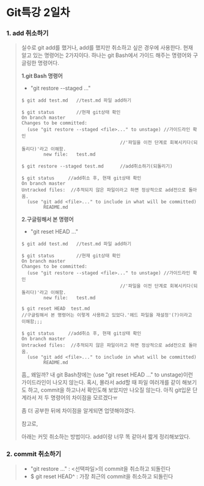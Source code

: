 # Git특강 2일차



 ### 1. add 취소하기

> 실수로 git add를 했거나, add를 했지만 취소하고 싶은 경우에 사용한다.
> 현재 알고 있는 명령어는 2가지이다. 하나는 git Bash에서 가이드 해주는 명령어와 구글링한 명령어다.
>
> 
>
> **1.git Bash 명령어**
>
> - "git restore --staged <file>..."
>
> ```shell
> $ git add test.md   //test.md 파일 add하기
> 
> $ git status        //현재 git상태 확인
> On branch master
> Changes to be committed:
>   (use "git restore --staged <file>..." to unstage) //가이드라인 확인
>                                     //'파일을 이전 단계로 회복시키다(되돌리다)'라고 이해함.
>         new file:   test.md  
>         
> $ git restore --staged test.md      //add취소하기(되돌리기)
> 
> $ git status     //add취소 후, 현재 git상태 확인
> On branch master
> Untracked files:  //추적되지 않은 파일이라고 하면 정상적으로 add전으로 돌아옴.
>   (use "git add <file>..." to include in what will be committed) 
>         README.md    
> ```
>
>  
>
> 
>
> **2.구글링해서 본 명령어**
>
> * "git reset HEAD <file>..." 
>
> ```shell
> $ git add test.md   //test.md 파일 add하기
> 
> $ git status        //현재 git상태 확인
> On branch master
> Changes to be committed:
>   (use "git restore --staged <file>..." to unstage) //가이드라인 확인
>                                     //'파일을 이전 단계로 회복시키다(되돌리다)'라고 이해함.
>         new file:   test.md  
>         
> $ git reset HEAD  test.md      
> //구글링해서 본 명령어는 이렇게 사용하고 있었다.'헤드 파일을 재설정'(?)이라고 이해함;;;
> 
> $ git status     //add취소 후, 현재 git상태 확인
> On branch master
> Untracked files:  //추적되지 않은 파일이라고 하면 정상적으로 add전으로 돌아옴.
>   (use "git add <file>..." to include in what will be committed) 
>         README.md    
> ```
>
>   
>
> 흠,, 왜일까? 내 git Bash창에는  (use "git reset HEAD <file>..." to unstage)이런 가이드라인이 나오지 않는다. 혹시, 몰라서 add할 때 파일 여러개를 같이 해보기도 하고, commit을 하고나서 확인도해 보았지만 나오질 않는다. 아직 git입문 단계라서 저 두 명령어의 차이점을 모르겠다ㅠ 
>
> 좀 더 공부한 뒤에 차이점을 알게되면 업뎃해야겠다. 
>
> 참고로,
>
> 아래는 커밋 취소하는 방법이다. add이랑 너무 똑 같아서 짧게 정리해보았다.



### 2. commit 취소하기

>* "git restore <file>..." : <선택파일>의 commit을 취소하고 되돌린다
>* $ git reset HEAD^  :  가장 최근의 commit을 취소하고 되돌린다













